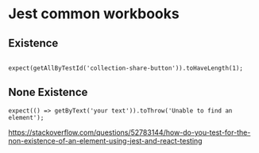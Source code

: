 # Jest common workbooks

## Existence

```

expect(getAllByTestId('collection-share-button')).toHaveLength(1);
```

## None Existence

```
expect(() => getByText('your text')).toThrow('Unable to find an element');
```

https://stackoverflow.com/questions/52783144/how-do-you-test-for-the-non-existence-of-an-element-using-jest-and-react-testing
